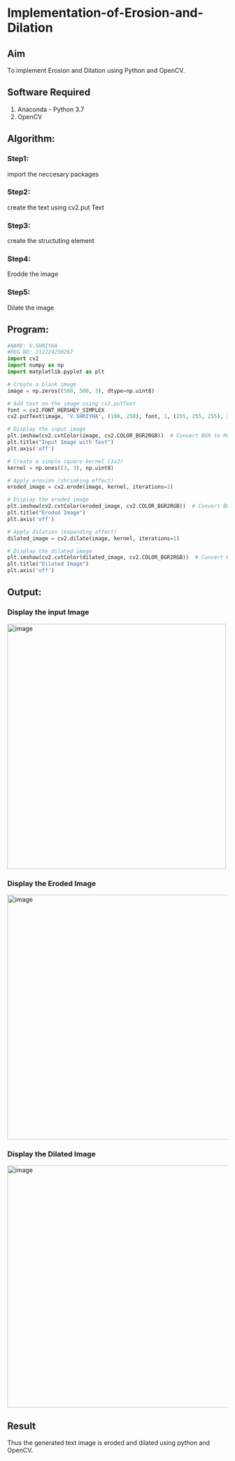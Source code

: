 # Implementation-of-Erosion-and-Dilation
## Aim
To implement Erosion and Dilation using Python and OpenCV.
## Software Required
1. Anaconda - Python 3.7
2. OpenCV
## Algorithm:
### Step1:
import the neccesary packages

### Step2:
create the text using cv2.put Text

### Step3:
create the structuting element

### Step4:
Erodde the image

### Step5:
Dilate the image


 
## Program:

``` Python
#NAME: V.SHRIYHA
#REG NO: 212224230267
import cv2
import numpy as np
import matplotlib.pyplot as plt

# Create a blank image
image = np.zeros((500, 500, 3), dtype=np.uint8)

# Add text on the image using cv2.putText
font = cv2.FONT_HERSHEY_SIMPLEX
cv2.putText(image, 'V.SHRIYHA', (100, 250), font, 1, (255, 255, 255), 2, cv2.LINE_AA)

# Display the input image
plt.imshow(cv2.cvtColor(image, cv2.COLOR_BGR2RGB))  # Convert BGR to RGB for displaying
plt.title("Input Image with Text")
plt.axis('off')

# Create a simple square kernel (3x3)
kernel = np.ones((3, 3), np.uint8)

# Apply erosion (shrinking effect)
eroded_image = cv2.erode(image, kernel, iterations=1)

# Display the eroded image
plt.imshow(cv2.cvtColor(eroded_image, cv2.COLOR_BGR2RGB))  # Convert BGR to RGB
plt.title("Eroded Image")
plt.axis('off')

# Apply dilation (expanding effect)
dilated_image = cv2.dilate(image, kernel, iterations=1)

# Display the dilated image
plt.imshow(cv2.cvtColor(dilated_image, cv2.COLOR_BGR2RGB))  # Convert BGR to RGB
plt.title("Dilated Image")
plt.axis('off')
```
## Output:

### Display the input Image
<img width="500" height="560" alt="image" src="https://github.com/user-attachments/assets/3412ec10-c6e6-4167-9386-15046511d0e4" />


### Display the Eroded Image
<img width="532" height="559" alt="image" src="https://github.com/user-attachments/assets/5b9c1278-51e9-42f9-b53a-28ca6ded90e7" />


### Display the Dilated Image
<img width="510" height="553" alt="image" src="https://github.com/user-attachments/assets/d2adc233-6c0a-460a-a791-7bc54bca1766" />

## Result
Thus the generated text image is eroded and dilated using python and OpenCV.

